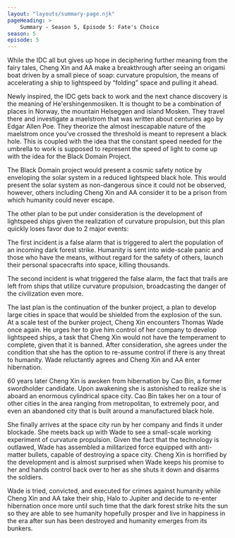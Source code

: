 ```yaml
---
layout: "layouts/summary-page.njk"
pageHeading: >
    Summary - Season 5, Episode 5: Fate's Choice
season: 5
episode: 5
---
```


While the IDC all but gives up hope in deciphering further meaning from the fairy tales, Cheng Xin and AA make a breakthrough after seeing an origami boat driven by a small piece of soap: curvature propulsion, the means of accelerating a ship to lightspeed by “folding” space and pulling it ahead.

Newly inspired, the IDC gets back to work and the next chance discovery is the meaning of He'ershingenmosiken. It is thought to be a combination of places in Norway, the mountain Helseggen and island Mosken. They travel there and investigate a maelstrom that was written about centuries ago by Edgar Allen Poe. They theorize the almost inescapable nature of the maelstrom once you’ve crossed the threshold is meant to represent a black hole. This is coupled with the idea that the constant speed needed for the umbrella to work is supposed to represent the speed of light to come up with the idea for the Black Domain Project.

The Black Domain project would present a cosmic safety notice by enveloping the solar system in a reduced lightspeed black hole. This would present the solar system as non-dangerous since it could not be observed, however, others including Cheng Xin and AA consider it to be a prison from which humanity could never escape.

The other plan to be put under consideration is the development of lightspeed ships given the realization of curvature propulsion, but this plan quickly loses favor due to 2 major events:

The first incident is a false alarm that is triggered to alert the population of an incoming dark forest strike. Humanity is sent into wide-scale panic and those who have the means, without regard for the safety of others, launch their personal spacecrafts into space, killing thousands.

The second incident is what triggered the false alarm, the fact that trails are left from ships that utilize curvature propulsion, broadcasting the danger of the civilization even more.

The last plan is the continuation of the bunker project, a plan to develop large cities in space that would be shielded from the explosion of the sun. At a scale test of the bunker project, Cheng Xin encounters Thomas Wade once again. He urges her to give him control of her company to develop lightspeed ships, a task that Cheng Xin would not have the temperament to complete, given that it is banned. After consideration, she agrees under the condition that she has the option to re-assume control if there is any threat to humanity. Wade reluctantly agrees and Cheng Xin and AA enter hibernation.

60 years later Cheng Xin is awoken from hibernation by Cao Bin, a former swordholder candidate. Upon awakening she is astonished to realize she is aboard an enormous cylindrical space city. Cao Bin takes her on a tour of other cities in the area ranging from metropolitan, to extremely poor, and even an abandoned city that is built around a manufactured black hole.

She finally arrives at the space city run by her company and finds it under blockade. She meets back up with Wade to see a small-scale working experiment of curvature propulsion. Given the fact that the technology is outlawed, Wade has assembled a militarized force equipped with anti-matter bullets, capable of destroying a space city. Cheng Xin is horrified by the development and is almost surprised when Wade keeps his promise to her and hands control back over to her as she shuts it down and disarms the soldiers.

Wade is tried, convicted, and executed for crimes against humanity while Cheng Xin and AA take their ship, Halo to Jupiter and decide to re-enter hibernation once more until such time that the dark forest strike hits the sun so they are able to see humanity hopefully prosper and live in happiness in the era after sun has been destroyed and humanity emerges from its bunkers.
